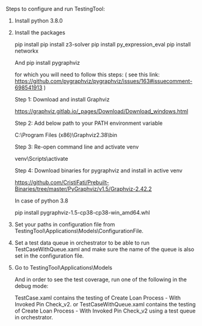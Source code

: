 Steps to configure and run TestingTool:

1. Install python 3.8.0

2. Install the packages

	pip install pip install z3-solver
	pip install py_expression_eval
	pip install networkx
	
	And
    pip install pygraphviz
	
	for which you will need to follow this steps: ( see this link: https://github.com/pygraphviz/pygraphviz/issues/163#issuecomment-698541913 )
	
	Step 1: Download and install Graphviz

	https://graphviz.gitlab.io/_pages/Download/Download_windows.html

	Step 2: Add below path to your PATH environment variable

	C:\Program Files (x86)\Graphviz2.38\bin

	Step 3: Re-open command line and activate venv

	venv\Scripts\activate

	Step 4: Download binaries for pygraphviz and install in active venv

	https://github.com/CristiFati/Prebuilt-Binaries/tree/master/PyGraphviz/v1.5/Graphviz-2.42.2

	In case of python 3.8

	pip install pygraphviz-1.5-cp38-cp38-win_amd64.whl


3. Set your paths in configuration file from TestingTool\Applications\Models\ConfigurationFile.

4. Set a test data queue in orchestrator to be able to run TestCaseWithQueue.xaml and make sure the name of the queue is also set in the configuration file. 

5. Go to TestingTool\Applications\Models

   And in order to see the test coverage, run one of the following in the debug mode:
   
   TestCase.xaml contains the testing of Create Loan Process - With Invoked Pin Check_v2.
   or
   TestCaseWithQueue.xaml contains the testing of Create Loan Process - With Invoked Pin Check_v2 using a test queue in orchestrator.
